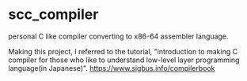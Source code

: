 # scc_compiler
personal C like compiler converting to x86-64 assembler language.

Making this project, I referred to the tutorial,
"introduction to making C compiler for those who like to understand low-level layer programming language(in Japanese)".
https://www.sigbus.info/compilerbook
